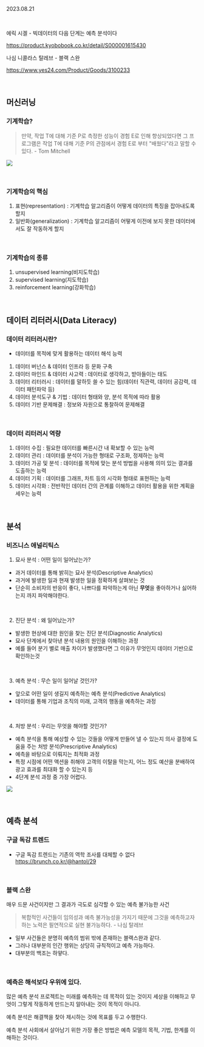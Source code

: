 2023.08.21

<br>

에릭 시겔 - 빅데이터의 다음 단계는 예측 분석이다

https://product.kyobobook.co.kr/detail/S000001615430


나심 니콜라스 탈레브 - 블랙 스완

https://www.yes24.com/Product/Goods/3100233

<br>

## 머신러닝

### 기계학습?

> 만약, 작업 T에 대해 기준 P로 측정한 성능이 경험 E로 인해 향상되었다면 그 프로그램은 작업 T에 대해 기준 P의 관점에서 경험 E로 부터 "배웠다"라고 말할 수 있다. - Tom Mitchell


![](https://i.imgur.com/F5DQlIY.png)

<br>

### 기계학습의 핵심

1. 표현(representation) : 기계학습 알고리즘이 어떻게 데이터의 특징을 잡아내도록 할지
2. 일반화(generalization) : 기계학습 알고리즘이 어떻게 이전에 보지 못한 데이터에서도 잘 작동하게 할지

<br>

### 기계학습의 종류

1. unsupervised learning(비지도학습)
2. supervised learning(지도학습)
3. reinforcement learning(강화학습)

<br>


## 데이터 리터러시(Data Literacy)

### 데이터 리터러시란?

* 데이터를 목적에 맞게 활용하는 데이터 해석 능력

1. 데이터 버넌스 & 데이터 인프라 등 문화 구축
2. 데이터 마인드 & 데이터 사고력 : 데이터로 생각하고, 받아들이는 태도
3. 데이터 리터러시 : 데이터를 말하듯 쓸 수 있는 힘(데이터 직관력, 데이터 공감력, 데이터 패턴파악 등)
4. 데이터 분석도구 & 기법 : 데이터 형태와 양, 분석 목적에 따라 활용
5. 데이터 기반 문제해결 : 정보와 자원으로 통찰하여 문제해결

<br>

### 데이터 리터러시 역량

1. 데이터 수집 : 필요한 데이터를 빠른시간 내 확보할 수 있는 능력
2. 데이터 관리 : 데이터를 분석이 가능한 형태로 구조화, 정제하는 능력
3. 데이터 가공 및 분석 : 데이터를 목적에 맞는 분석 방법을 사용해 의미 있는 결과를 도출하는 능력
4. 데이터 기획 : 데이터를 그래프, 차트 등의 시각화 형태로 표현하는 능력
5. 데이터 시각화 : 전반적인 데이터 간의 관계를 이해하고 데이터 활용을 위한 계획을 세우는 능력

<br>

## 분석

### 비즈니스 애널리틱스

1. 묘사 분석 : 어떤 일이 일어났는가?
* 과거 데이터를 통해 밝히는 묘사 분석(Descriptive Analytics)
* 과거에 발생한 일과 현재 발생한 일을 정확하게 살펴보는 것
* 단순히 소비자의 반응이 좋다, 나쁘다를 파악하는게 아닌 **무엇**을 좋아하거나 싫어하는지 까지 파악해야한다.

<br>

2. 진단 분석 : 왜 일어났는가?
* 발생한 현상에 대한 원인을 찾는 진단 분석(Diagnostic Analytics)
* 묘사 단계에서 찾아낸 분석 내용의 원인을 이해하는 과정
* 예를 들어 분기 별로 매출 차이가 발생했다면 그 이유가 무엇인지 데이터 기반으로 확인하는것

<br>

3. 예측 분석 : 무슨 일이 일어날 것인가?
* 앞으로 어떤 일이 생길지 예측하는 예측 분석(Predictive Analytics)
* 데이터를 통해 기업과 조직의 미래, 고객의 행동을 예측하는 과정

<br>

4. 처방 분석 : 우리는 무엇을 해야할 것인가?
* 예측 분석을 통해 예상할 수 있는 것들을 어떻게 만들어 낼 수 있는지 의사 결정에 도움을 주는 처방 분석(Prescriptive Analytics)
* 예측을 바탕으로 이뤄지는 최적화 과정
* 특정 시점에 어떤 액션을 취해야 고객의 이탈을 막는지, 어느 정도 예산을 분배하여 광고 효과를 최대화 할 수 있는지 등
* 4단계 분석 과정 중 가장 어렵다.


![](https://i.imgur.com/vg28a5E.png)


<br>

## 예측 분석

### 구글 독감 트렌드

* 구글 독감 트렌드는 기존의 역학 조사를 대체할 수 없다
https://brunch.co.kr/@hantol/29

<br>

### 블랙 스완 

매우 드문 사건이지만 그 결과가 극도로 심각할 수 있는 예측 불가능한 사건

>복합적인 사건들이 임의성과 예측 불가능성을 가지기 때문에 그것을 예측하고자 하는 노력은 필연적으로 실현 불가능하다. - 나심 탈레브

* 일부 사건들은 분명히 예측의 범위 밖에 존재하는 블랙스완과 같다.
* 그러나 대부분의 인간 행위는 상당히 규칙적이고 예측 가능하다.
* 대부분의 백조는 하얗다.

<br>

### 예측은 해석보다 우위에 있다.

많은 예측 분석 프로젝트는 미래를 예측하는 데 목적이 있는 것이지 세상을 이해하고 무엇이 그렇게 작동하게 만드는지 알아내는 것이 목적이 아니다.

예측 분석은 해결책을 찾아 제시하는 것에 목표를 두고 수행한다.

예측 분석 사회에서 살아남기 위한 가장 좋은 방법은 예측 모델의 목적, 기법, 한계를 이해하는 것이다.